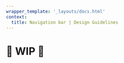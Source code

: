 ```yaml
---
wrapper_template: '_layouts/docs.html'
context:
  title: Navigation bar | Design Guidelines
---
```


# 🚧 WIP 🚧
